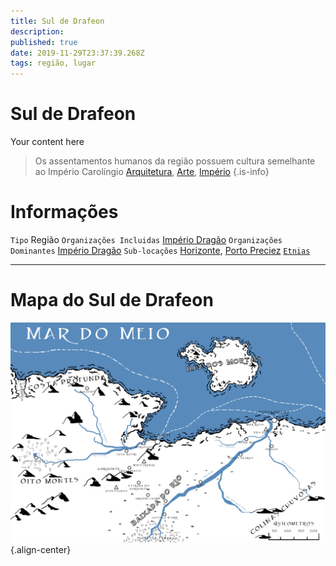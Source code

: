 ```yaml
---
title: Sul de Drafeon
description: 
published: true
date: 2019-11-29T23:37:39.268Z
tags: região, lugar
---
```


# Sul de Drafeon
Your content here

> Os assentamentos humanos da região possuem cultura semelhante ao Império Carolíngio [Arquitetura](https://en.wikipedia.org/wiki/Carolingian_architecture), [Arte](https://en.wikipedia.org/wiki/Carolingian_art), [Império](https://en.wikipedia.org/wiki/Carolingian_Empire)
{.is-info}


# Informações
`Tipo` Região 
`Organizações Incluidas` [Império Dragão](http://localhost/faccoes/nacoes/imperio-dragao#imperio-dragao)
`Organizações Dominantes` [Império Dragão](http://localhost/faccoes/nacoes/imperio-dragao#imperio-dragao)
`Sub-locações` [Horizonte](http://localhost/lugares/plano-material/drafeon/sul-de-drafeon/horizonte#horizonte), [Porto Preciez](http://localhost/lugares/plano-material/drafeon/sul-de-drafeon/porto-preciez#porto-preciez)
[`Etnias`](http://localhost/lugares/plano-material/drafeon/sul-de-drafeon/etnias-do-sul-de-drafeon#etnias-do-sul-de-drafeon)

-----
# Mapa do Sul de Drafeon
![sul_de_drafeon.jpg](/uploads/mapas/sul_de_drafeon.jpg){.align-center}